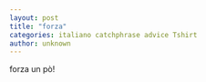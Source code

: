 ```yaml
---
layout: post
title: "forza"
categories: italiano catchphrase advice Tshirt
author: unknown
---
```

forza un pò!
